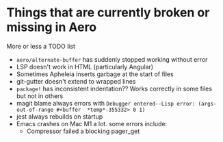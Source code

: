# Things that are currently broken or missing in Aero

More or less a TODO list

- `aero/alternate-buffer` has suddenly stopped working without error
- LSP doesn't work in HTML (particularly Angular)
- Sometimes Apheleia inserts garbage at the start of files
- git-gutter doesn't extend to wrapped lines
- `package!` has inconsistent indentation?? Works correctly in some files but not in others
- magit blame always errors with `Debugger entered--Lisp error: (args-out-of-range #<buffer  *temp*-355332> 0 1)`
- jest always rebuilds on startup
- Emacs crashes on Mac M1 a lot. some errors include:
    - Compressor failed a blocking pager_get
